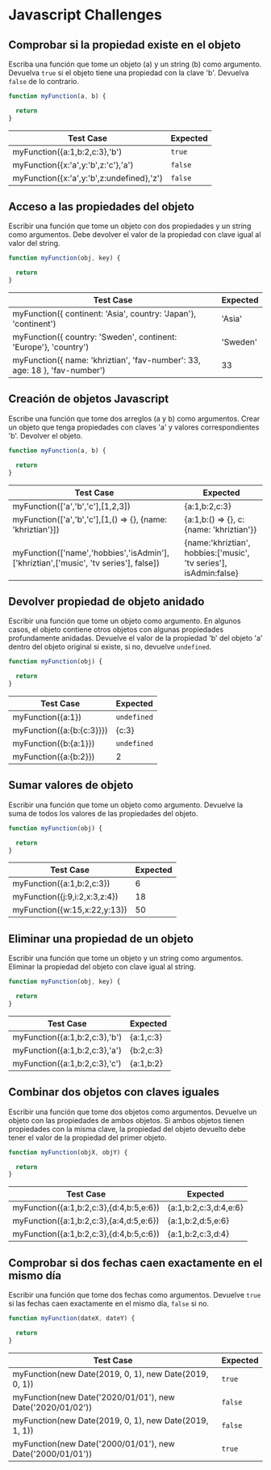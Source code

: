# Javascript Challenges

## Comprobar si la propiedad existe en el objeto
Escriba una función que tome un objeto (a) y un string (b) como argumento. Devuelva `true` si el objeto tiene una propiedad con la clave 'b'. Devuelva `false` de lo contrario.

```js
function myFunction(a, b) {

  return
}

```

| Test Case                                 | Expected |
|-------------------------------------------|----------|
| myFunction({a:1,b:2,c:3},'b')             | `true`   |
| myFunction({x:'a',y:'b',z:'c'},'a')       | `false`  |
| myFunction({x:'a',y:'b',z:undefined},'z') | `false`  |

## Acceso a las propiedades del objeto
Escribir una función que tome un objeto con dos propiedades y un string como argumentos.
Debe devolver el valor de la propiedad con clave igual al valor del string.

```js
function myFunction(obj, key) {

  return
}

```

| Test Case                                                                   | Expected |
|-----------------------------------------------------------------------------|----------|
| myFunction({  continent: 'Asia',  country: 'Japan'}, 'continent')           | 'Asia'   |
| myFunction({  country: 'Sweden',  continent: 'Europe'}, 'country')          | 'Sweden' |
| myFunction({  name: 'khriztian', 'fav-number': 33, age: 18 }, 'fav-number') | 33       |

## Creación de objetos Javascript
Escribe una función que tome dos arreglos (a y b) como argumentos.
Crear un objeto que tenga propiedades con claves 'a' y valores correspondientes 'b'. Devolver el objeto.

```js
function myFunction(a, b) {

  return
}

```
| Test Case                                                                   | Expected |
|-----------------------------------------------------------------------------|----------|
| myFunction(['a','b','c'],[1,2,3])                                           | {a:1,b:2,c:3} |
| myFunction(['a','b','c'],[1,() => {}, {name: 'khriztian'}])                 | {a:1,b:() => {}, c:{name: 'khriztian'}} |
| myFunction(['name','hobbies','isAdmin'],['khriztian',['music', 'tv series'], false]) | {name:'khriztian', hobbies:['music', 'tv series'], isAdmin:false}|

## Devolver propiedad de objeto anidado
Escribir una función que tome un objeto como argumento. En algunos casos, el objeto contiene otros objetos con algunas propiedades profundamente anidadas.
Devuelve el valor de la propiedad 'b' del objeto 'a' dentro del objeto original si existe, si no, devuelve `undefined`.

```js
function myFunction(obj) {

  return
}

```
| Test Case                  | Expected   |
|----------------------------|------------|
| myFunction({a:1})          | `undefined`|
| myFunction({a:{b:{c:3}}})  | {c:3}      |
| myFunction({b:{a:1}})      | `undefined`|
| myFunction({a:{b:2}})      | 2          |

## Sumar valores de objeto
Escribir una función que tome un objeto como argumento. Devuelve la suma de todos los valores de las propiedades del objeto.

```js
function myFunction(obj) {

  return
}

```

| Test Case                      | Expected   |
|--------------------------------|------------|
| myFunction({a:1,b:2,c:3})      | 6          |
| myFunction({j:9,i:2,x:3,z:4})  | 18         |
| myFunction({w:15,x:22,y:13})   | 50         |

## Eliminar una propiedad de un objeto
Escribir una función que tome un objeto y un string como argumentos. Eliminar la propiedad del objeto con clave igual al string.

```js
function myFunction(obj, key) {

  return
}

```

| Test Case                      | Expected   |
|--------------------------------|------------|
| myFunction({a:1,b:2,c:3},'b')  | {a:1,c:3}  |
| myFunction({a:1,b:2,c:3},'a')  | {b:2,c:3}  |
| myFunction({a:1,b:2,c:3},'c')  | {a:1,b:2}  |

## Combinar dos objetos con claves iguales
Escribir una función que tome dos objetos como argumentos. Devuelve un objeto con las propiedades de ambos objetos. Si ambos objetos tienen propiedades con la misma clave, la propiedad del objeto devuelto debe tener el valor de la propiedad del primer objeto.

```js
function myFunction(objX, objY) {

  return
}

```

| Test Case                                | Expected   |
|------------------------------------------|------------|
| myFunction({a:1,b:2,c:3},{d:4,b:5,e:6})  | {a:1,b:2,c:3,d:4,e:6}  |
| myFunction({a:1,b:2,c:3},{a:4,d:5,e:6})  | {a:1,b:2,d:5,e:6}  |
| myFunction({a:1,b:2,c:3},{d:4,b:5,c:6})  | {a:1,b:2,c:3,d:4}  |


## Comprobar si dos fechas caen exactamente en el mismo día
Escribir una función que tome dos fechas como argumentos. Devuelve `true` si las fechas caen exactamente en el mismo día, `false` si no.

```js
function myFunction(dateX, dateY) {

  return
}

```

| Test Case                                                   | Expected   |
|-------------------------------------------------------------|------------|
| myFunction(new Date(2019, 0, 1), new Date(2019, 0, 1))      | `true`     |
| myFunction(new Date('2020/01/01'), new Date('2020/01/02'))  | `false`    |
| myFunction(new Date(2019, 0, 1), new Date(2019, 1, 1))      | `false`    |
| myFunction(new Date('2000/01/01'), new Date('2000/01/01'))  | `true`     |
